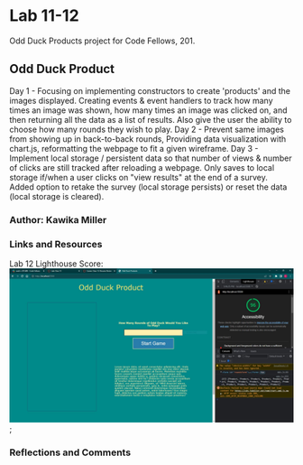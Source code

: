 # Lab 11-12

Odd Duck Products project for Code Fellows, 201.

## Odd Duck Product

 Day 1 - Focusing on implementing constructors to create 'products' and the images displayed. Creating events & event handlers to track how many times an image was shown, how many times an image was clicked on, and then returning all the data as a list of results. Also give the user the ability to choose how many rounds they wish to play.
 Day 2 - Prevent same images from showing up in back-to-back rounds, Providing data visualization with chart.js, reformatting the webpage to fit a given wireframe.
 Day 3 - Implement local storage / persistent data so that number of views & number of clicks are still tracked after reloading a webpage. Only saves to local storage if/when a user clicks on "view results" at the end of a survey. Added option to retake the survey (local storage persists) or reset the data (local storage is cleared).

 ### Author: Kawika Miller

 ### Links and Resources

 Lab 12 Lighthouse Score:
 ![ligthouse score](lighthouse-score.JPG);

 ### Reflections and Comments
